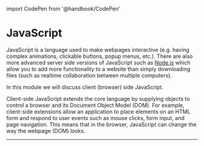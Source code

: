 import CodePen from '@handbook/CodePen'

# JavaScript

JavaScript is a language used to make webpages interactive (e.g. having complex animations, clickable buttons, popup menus, etc.). There are also more advanced server side versions of JavaScript such as [Node.js](https://nodejs.org) which allow you to add more functionality to a website than simply downloading files (such as realtime collaboration between multiple computers).

In this module we will discuss client (browser) side JavaScript.

Client-side JavaScript extends the core language by supplying objects to control a browser and its Document Object Model (DOM). For example, client-side extensions allow an application to place elements on an HTML form and respond to user events such as mouse clicks, form input, and page navigation. This means that in the browser, JavaScript can change the way the webpage (DOM) looks.

---
